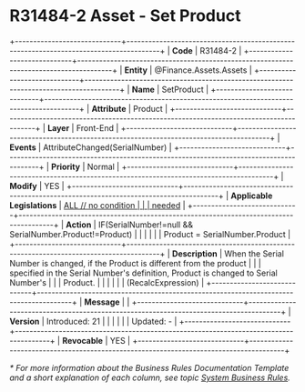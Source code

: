 ﻿---
erp.type: front-end-business-rule
erp.entity: Finance.Assets.Assets
---

# R31484-2 Asset - Set Product
+-----------------------------+---------------------------------------------------------------------------------------+
| **Code**                    | R31484-2                                                                              |
+-----------------------------+---------------------------------------------------------------------------------------+
| **Entity**                  | @Finance.Assets.Assets                                                                |
+-----------------------------+---------------------------------------------------------------------------------------+
| **Name**                    | SetProduct                                                                            |
+-----------------------------+---------------------------------------------------------------------------------------+
| **Attribute**               | Product                                                                               |
+-----------------------------+---------------------------------------------------------------------------------------+
| **Layer**                   | Front-End                                                                             |
+-----------------------------+---------------------------------------------------------------------------------------+
| **Events**                  | AttributeChanged(SerialNumber)                                                        |
+-----------------------------+---------------------------------------------------------------------------------------+
| **Priority**                | Normal                                                                                |
+-----------------------------+---------------------------------------------------------------------------------------+
| **Modify**                  | YES                                                                                   |
+-----------------------------+---------------------------------------------------------------------------------------+
| **Applicable Legislations** | [ALL // no condition                                                                  |
|                             | needed](xref:applicable-legislations)                                                 |
+-----------------------------+---------------------------------------------------------------------------------------+
| **Action**                  | IF(SerialNumber!=null && SerialNumber.Product!=Product)                               |
|                             |                                                                                       |
|                             | Product = SerialNumber.Product                                                        |
+-----------------------------+---------------------------------------------------------------------------------------+
| **Description**             | When the Serial Number is changed, if the Product is different from the product       |
|                             | specified in the Serial Number\'s definition, Product is changed to Serial Number\'s  |
|                             | Product.                                                                              |
|                             |                                                                                       |
|                             | (RecalcExpression)                                                                    |
+-----------------------------+---------------------------------------------------------------------------------------+
| **Message**                 |                                                                                       |
+-----------------------------+---------------------------------------------------------------------------------------+
| **Version**                 | Introduced: 21                                                                        |
|                             |                                                                                       |
|                             | Updated: -                                                                            |
+-----------------------------+---------------------------------------------------------------------------------------+
| **Revocable**               | YES                                                                                   |
+-----------------------------+---------------------------------------------------------------------------------------+

*\* For more information about the Business Rules Documentation Template and a short explanation of each column, see
topic [System Business Rules](../templates/template-description-system-business-rules.md).*
